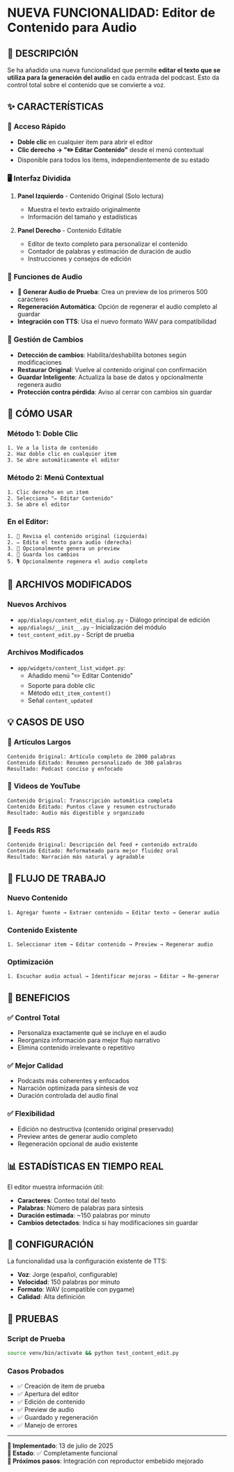 # NUEVA FUNCIONALIDAD: Editor de Contenido para Audio

## 📝 DESCRIPCIÓN

Se ha añadido una nueva funcionalidad que permite **editar el texto que se utiliza para la generación del audio** en cada entrada del podcast. Esto da control total sobre el contenido que se convierte a voz.

## ✨ CARACTERÍSTICAS

### 🎯 **Acceso Rápido**
- **Doble clic** en cualquier item para abrir el editor
- **Clic derecho → "✏️ Editar Contenido"** desde el menú contextual
- Disponible para todos los items, independientemente de su estado

### 🖥️ **Interfaz Dividida**
1. **Panel Izquierdo** - Contenido Original (Solo lectura)
   - Muestra el texto extraído originalmente
   - Información del tamaño y estadísticas

2. **Panel Derecho** - Contenido Editable
   - Editor de texto completo para personalizar el contenido
   - Contador de palabras y estimación de duración de audio
   - Instrucciones y consejos de edición

### 🎵 **Funciones de Audio**
- **🎵 Generar Audio de Prueba**: Crea un preview de los primeros 500 caracteres
- **Regeneración Automática**: Opción de regenerar el audio completo al guardar
- **Integración con TTS**: Usa el nuevo formato WAV para compatibilidad

### 💾 **Gestión de Cambios**
- **Detección de cambios**: Habilita/deshabilita botones según modificaciones
- **Restaurar Original**: Vuelve al contenido original con confirmación
- **Guardar Inteligente**: Actualiza la base de datos y opcionalmente regenera audio
- **Protección contra pérdida**: Aviso al cerrar con cambios sin guardar

## 🚀 **CÓMO USAR**

### Método 1: Doble Clic
```
1. Ve a la lista de contenido
2. Haz doble clic en cualquier item
3. Se abre automáticamente el editor
```

### Método 2: Menú Contextual
```
1. Clic derecho en un item
2. Selecciona "✏️ Editar Contenido"
3. Se abre el editor
```

### En el Editor:
```
1. 📖 Revisa el contenido original (izquierda)
2. ✏️ Edita el texto para audio (derecha)
3. 🎵 Opcionalmente genera un preview
4. 💾 Guarda los cambios
5. 🎙️ Opcionalmente regenera el audio completo
```

## 🔧 **ARCHIVOS MODIFICADOS**

### Nuevos Archivos
- `app/dialogs/content_edit_dialog.py` - Diálogo principal de edición
- `app/dialogs/__init__.py` - Inicialización del módulo
- `test_content_edit.py` - Script de prueba

### Archivos Modificados
- `app/widgets/content_list_widget.py`:
  - Añadido menú "✏️ Editar Contenido"
  - Soporte para doble clic
  - Método `edit_item_content()`
  - Señal `content_updated`

## 💡 **CASOS DE USO**

### 📰 **Artículos Largos**
```
Contenido Original: Artículo completo de 2000 palabras
Contenido Editado: Resumen personalizado de 300 palabras
Resultado: Podcast conciso y enfocado
```

### 🎥 **Videos de YouTube**
```
Contenido Original: Transcripción automática completa
Contenido Editado: Puntos clave y resumen estructurado
Resultado: Audio más digestible y organizado
```

### 📡 **Feeds RSS**
```
Contenido Original: Descripción del feed + contenido extraído
Contenido Editado: Reformateado para mejor fluidez oral
Resultado: Narración más natural y agradable
```

## 🔄 **FLUJO DE TRABAJO**

### Nuevo Contenido
```
1. Agregar fuente → Extraer contenido → Editar texto → Generar audio
```

### Contenido Existente
```
1. Seleccionar item → Editar contenido → Preview → Regenerar audio
```

### Optimización
```
1. Escuchar audio actual → Identificar mejoras → Editar → Re-generar
```

## 🎯 **BENEFICIOS**

### ✅ **Control Total**
- Personaliza exactamente qué se incluye en el audio
- Reorganiza información para mejor flujo narrativo
- Elimina contenido irrelevante o repetitivo

### ✅ **Mejor Calidad**
- Podcasts más coherentes y enfocados
- Narración optimizada para síntesis de voz
- Duración controlada del audio final

### ✅ **Flexibilidad**
- Edición no destructiva (contenido original preservado)
- Preview antes de generar audio completo
- Regeneración opcional de audio existente

## 📊 **ESTADÍSTICAS EN TIEMPO REAL**

El editor muestra información útil:
- **Caracteres**: Conteo total del texto
- **Palabras**: Número de palabras para síntesis
- **Duración estimada**: ~150 palabras por minuto
- **Cambios detectados**: Indica si hay modificaciones sin guardar

## 🔧 **CONFIGURACIÓN**

La funcionalidad usa la configuración existente de TTS:
- **Voz**: Jorge (español, configurable)
- **Velocidad**: 150 palabras por minuto
- **Formato**: WAV (compatible con pygame)
- **Calidad**: Alta definición

## 🧪 **PRUEBAS**

### Script de Prueba
```bash
source venv/bin/activate && python test_content_edit.py
```

### Casos Probados
- ✅ Creación de item de prueba
- ✅ Apertura del editor
- ✅ Edición de contenido
- ✅ Preview de audio
- ✅ Guardado y regeneración
- ✅ Manejo de errores

---

**📅 Implementado**: 13 de julio de 2025  
**🔧 Estado**: ✅ Completamente funcional  
**🎯 Próximos pasos**: Integración con reproductor embebido mejorado
